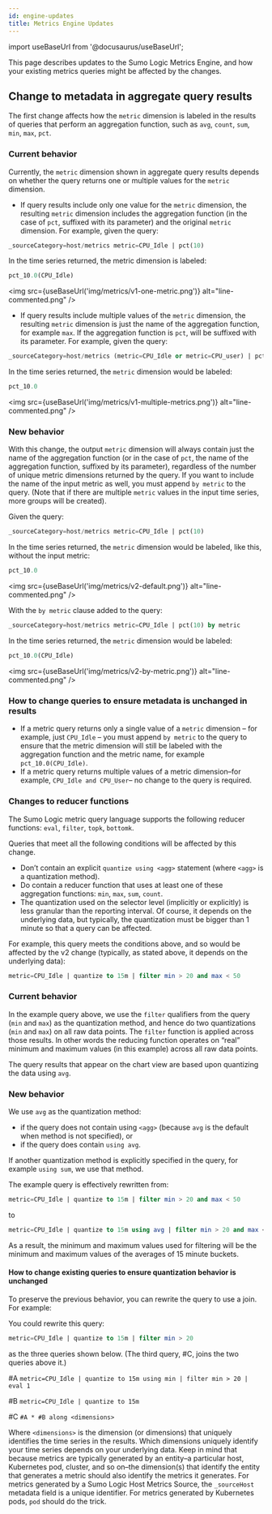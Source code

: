 ```yaml
---
id: engine-updates
title: Metrics Engine Updates
---
```


import useBaseUrl from '@docusaurus/useBaseUrl';

This page describes updates to the Sumo Logic Metrics Engine, and how your existing metrics queries might be affected by the changes.

## Change to metadata in aggregate query results

The first change affects how the `metric` dimension is labeled in the results of queries that perform an aggregation function, such as `avg`, `count`, `sum`, `min`, `max`, `pct`.

### Current behavior  

Currently, the `metric` dimension shown in aggregate query results depends on whether the query returns one or multiple values for the `metric` dimension.

* If query results include only one value for the `metric` dimension, the resulting `metric` dimension includes the aggregation function (in the case of `pct`, suffixed with its parameter) and the original `metric` dimension. For example, given the query:

```sql
_sourceCategory=host/metrics metric=CPU_Idle | pct(10)
```

In the time series returned, the metric dimension is labeled:
```sql
pct_10.0(CPU_Idle)
```

<img src={useBaseUrl('img/metrics/v1-one-metric.png')} alt="line-commented.png" />


* If query results include multiple values of the `metric` dimension, the resulting `metric` dimension is just the name of the aggregation function, for example `max`. If the aggregation function is `pct`, will be suffixed with its parameter. For example, given the query:

```sql
_sourceCategory=host/metrics (metric=CPU_Idle or metric=CPU_user) | pct(10)
```

In the time series returned, the `metric` dimension would be labeled:

```sql
pct_10.0
```

<img src={useBaseUrl('img/metrics/v1-multiple-metrics.png')} alt="line-commented.png" />


### New behavior

With this change, the output `metric` dimension will always contain just the name of the aggregation function (or in the case of `pct`, the name of the aggregation function, suffixed by its parameter), regardless of the number of unique metric dimensions returned by the query. If you want to include the name of the input metric as well, you must append `by metric` to the query. (Note that if there are multiple `metric` values in the input time series, more groups will be created).

Given the query:

```sql
_sourceCategory=host/metrics metric=CPU_Idle | pct(10)
```

In the time series returned, the `metric` dimension would be labeled, like this, without the input metric:

```sql
pct_10.0
```

<img src={useBaseUrl('img/metrics/v2-default.png')} alt="line-commented.png" />


With the `by metric` clause added to the query:

```sql
_sourceCategory=host/metrics metric=CPU_Idle | pct(10) by metric
```

In the time series returned, the `metric` dimension would be labeled:

```sql
pct_10.0(CPU_Idle)
```

<img src={useBaseUrl('img/metrics/v2-by-metric.png')} alt="line-commented.png" />


### How to change queries to ensure metadata is unchanged in results

* If a metric query returns only a single value of a `metric` dimension – for example, just `CPU_Idle` – you must append `by metric` to the query to ensure that the metric dimension will still be labeled with the aggregation function and the metric name, for example `pct_10.0(CPU_Idle)`.
* If a metric query returns multiple values of a metric dimension–for example, `CPU_Idle and CPU_User`– no change to the query is required.


### Changes to reducer functions

The Sumo Logic metric query language supports the following reducer functions: `eval`, `filter`, `topk`, `bottomk`.

Queries that meet all the following conditions will be affected by this change.

* Don’t contain an explicit `quantize using <agg>` statement (where `<agg>` is a quantization method).
* Do contain a reducer function that uses at least one of these aggregation functions: `min`, `max`, `sum`, `count`.
* The quantization used on the selector level (implicitly or explicitly) is less granular than the reporting interval. Of course, it depends on the underlying data, but typically, the quantization must be bigger than 1 minute so that a query can be affected.

For example, this query meets the conditions above, and so would be affected by the v2 change (typically, as stated above, it depends on the underlying data):

```sql
metric=CPU_Idle | quantize to 15m | filter min > 20 and max < 50
```

### Current behavior

In the example query above, we use the `filter` qualifiers from the query (`min` and `max`) as the quantization method, and hence do two quantizations (`min` and `max`) on all raw data points. The `filter` function is applied across those results. In other words the reducing function operates on “real” minimum and maximum values (in this example) across all raw data points.

The query results that appear on the chart view are based upon quantizing the data using `avg`.


### New behavior

We use `avg` as the quantization method:

* if the query does not contain using `<agg>` (because `avg` is the default when method is not specified), or
* if the query does contain `using avg`.

If another quantization method is explicitly specified in the query, for example `using sum`, we use that method.

The example query is effectively rewritten from:

```sql
metric=CPU_Idle | quantize to 15m | filter min > 20 and max < 50
```

to

```sql
metric=CPU_Idle | quantize to 15m using avg | filter min > 20 and max < 50
```

As a result, the minimum and maximum values used for filtering will be the minimum and maximum values of the averages of 15 minute buckets.


#### How to change existing queries to ensure quantization behavior is unchanged

To preserve the previous behavior, you can rewrite the query to use a join. For example:

You could rewrite this query:

```sql
metric=CPU_Idle | quantize to 15m | filter min > 20
```

as the three queries shown below. (The third query, #C, joins the two queries above it.)

#A    `metric=CPU_Idle | quantize to 15m using min | filter min > 20 | eval 1`

#B    `metric=CPU_Idle | quantize to 15m`

#C    `#A * #B along <dimensions>`

Where `<dimensions>` is the dimension (or dimensions) that uniquely identifies the time series in the results. Which dimensions uniquely identify your time series depends on your underlying data. Keep in mind that because metrics are typically generated by an entity–a particular host, Kubernetes pod, cluster, and so on–the dimension(s) that identify the entity that generates a metric should also identify the metrics it generates. For metrics generated by a Sumo Logic Host Metrics Source, the `_sourceHost` metadata field is a unique identifier. For metrics generated by Kubernetes pods, `pod` should do the trick.
